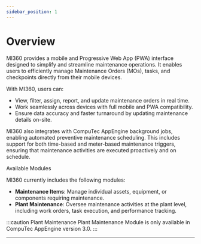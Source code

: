 ```yaml
---
sidebar_position: 1
---
```


# Overview

MI360 provides a mobile and Progressive Web App (PWA) interface designed to simplify and streamline maintenance operations. It enables users to efficiently manage Maintenance Orders (MOs), tasks, and checkpoints directly from their mobile devices.

With MI360, users can:

- View, filter, assign, report, and update maintenance orders in real time.
- Work seamlessly across devices with full mobile and PWA compatibility.
- Ensure data accuracy and faster turnaround by updating maintenance details on-site.

MI360 also integrates with CompuTec AppEngine background jobs, enabling automated preventive maintenance scheduling. This includes support for both time-based and meter-based maintenance triggers, ensuring that maintenance activities are executed proactively and on schedule.

Available Modules

MI360 currently includes the following modules:

- **Maintenance Items**: Manage individual assets, equipment, or components requiring maintenance.
- **Plant Maintenance**: Oversee maintenance activities at the plant level, including work orders, task execution, and performance tracking.

:::caution Plant Maintenance
Plant Maintenance Module is only available in CompuTec AppEngine version 3.0.
:::

---
